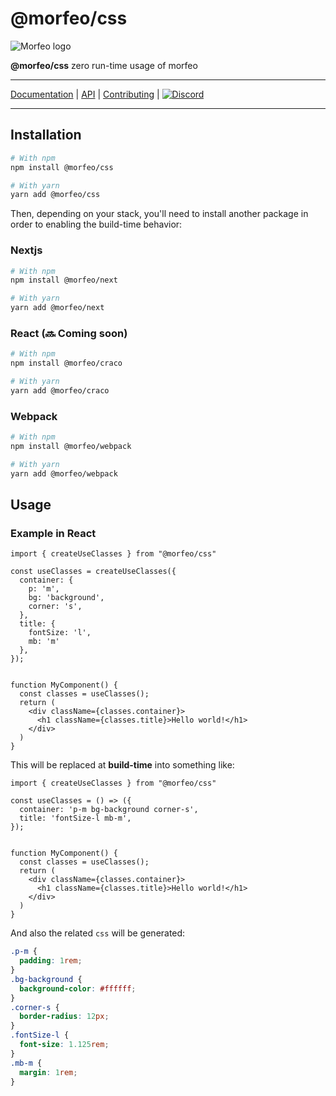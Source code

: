 # @morfeo/css

![Morfeo logo](https://morfeo.dev/img/morfeo.png)

**@morfeo/css** zero run-time usage of morfeo

---

[Documentation](https://morfeo.dev) | [API](https://github.com/morfeojs/morfeo) | [Contributing](https://github.com/morfeojs/morfeo/blob/main/CONTRIBUTING.md) | [![Discord](https://badgen.net/badge/icon/discord?icon=discord&label)](https://discord.gg/5hbsKMBRBh)

---

## Installation

```bash
# With npm
npm install @morfeo/css

# With yarn
yarn add @morfeo/css
```

Then, depending on your stack, you'll need to install another package in order to enabling the build-time behavior:

### Nextjs

```bash
# With npm
npm install @morfeo/next

# With yarn
yarn add @morfeo/next
```

### React (🔜 Coming soon)

```bash
# With npm
npm install @morfeo/craco

# With yarn
yarn add @morfeo/craco
```

### Webpack

```bash
# With npm
npm install @morfeo/webpack

# With yarn
yarn add @morfeo/webpack
```

## Usage

### Example in React

```tsx
import { createUseClasses } from "@morfeo/css"

const useClasses = createUseClasses({
  container: {
    p: 'm',
    bg: 'background',
    corner: 's',
  },
  title: {
    fontSize: 'l',
    mb: 'm'
  },
});


function MyComponent() {
  const classes = useClasses();
  return (
    <div className={classes.container}>
      <h1 className={classes.title}>Hello world!</h1>
    </div>
  )
}
```

This will be replaced at **build-time** into something like:

```tsx
import { createUseClasses } from "@morfeo/css"

const useClasses = () => ({
  container: 'p-m bg-background corner-s',
  title: 'fontSize-l mb-m',
});


function MyComponent() {
  const classes = useClasses();
  return (
    <div className={classes.container}>
      <h1 className={classes.title}>Hello world!</h1>
    </div>
  )
}
```

And also the related `css` will be generated:

```css
.p-m {
  padding: 1rem;
}
.bg-background {
  background-color: #ffffff;
}
.corner-s {
  border-radius: 12px;
}
.fontSize-l {
  font-size: 1.125rem;
}
.mb-m {
  margin: 1rem;
}
```
